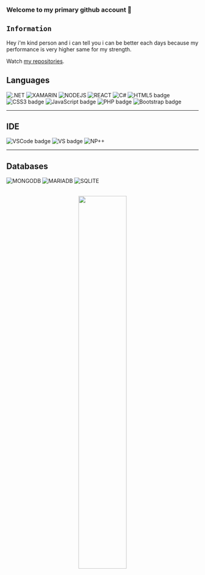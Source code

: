 ### Welcome to my primary github account 👋

## **`Information`**
Hey i'm kind person and i can tell you i can be better each days because my performance is very higher same for my strength.

Watch [my repositories](https://github.com/ProbablyXS?tab=repositories).
 
 ## **Languages** 
![.NET](https://img.shields.io/badge/.NET-5C2D91?style=for-the-badge&logo=.net&logoColor=white) ![XAMARIN](https://img.shields.io/badge/Xamarin-3498DB?style=for-the-badge&logo=xamarin&logoColor=white) ![NODEJS](https://img.shields.io/badge/Node.js-43853D?style=for-the-badge&logo=node.js&logoColor=white) ![REACT](https://img.shields.io/badge/React-20232A?style=for-the-badge&logo=react&logoColor=61DAFB) ![C#](https://img.shields.io/badge/C%23-239120?style=for-the-badge&logo=c-sharp&logoColor=white) ![HTML5 badge](https://img.shields.io/badge/HTML5-E34F26?style=for-the-badge&logo=html5&logoColor=white) ![CSS3 badge](https://img.shields.io/badge/CSS3-1572B6?style=for-the-badge&logo=css3&logoColor=white) ![JavaScript badge](https://img.shields.io/badge/JavaScript-323330?style=for-the-badge&logo=javascript&logoColor=F7DF1E) ![PHP badge](https://img.shields.io/badge/PHP-777BB4?style=for-the-badge&logo=php&logoColor=white) ![Bootstrap badge](https://img.shields.io/badge/Bootstrap-563D7C?style=for-the-badge&logo=bootstrap&logoColor=white) 

---

## **IDE**
![VSCode badge](https://img.shields.io/badge/Visual_Studio_Code-0078D4?style=for-the-badge&logo=visual%20studio%20code&logoColor=white) ![VS badge](https://img.shields.io/badge/Visual_Studio-5C2D91?style=for-the-badge&logo=visual%20studio&logoColor=white) ![NP++](https://img.shields.io/badge/Notepad++-90E59A.svg?style=for-the-badge&logo=notepad%2B%2B&logoColor=black) 

---

## **Databases**
![MONGODB](https://img.shields.io/badge/MongoDB-4EA94B?style=for-the-badge&logo=mongodb&logoColor=white) ![MARIADB](https://img.shields.io/badge/MariaDB-003545?style=for-the-badge&logo=mariadb&logoColor=white) ![SQLITE](https://img.shields.io/badge/SQLite-07405E?style=for-the-badge&logo=sqlite&logoColor=white)

<br>

<div style="text-align-last: center;" align="center">
<img src="https://app.svgator.com/assets/svgator.webapp/log-in-girl.svg" width=50% height=50%>
</div>
